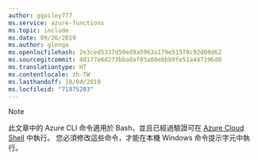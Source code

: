 ```yaml
---
author: ggailey777
ms.service: azure-functions
ms.topic: include
ms.date: 09/26/2019
ms.author: glenga
ms.openlocfilehash: 2e3ced5337d59ed9a5963a179e51578c92d08d62
ms.sourcegitcommit: 4d177e6d273bba8af03a00e8bb9fe51a447196d0
ms.translationtype: HT
ms.contentlocale: zh-TW
ms.lasthandoff: 10/04/2019
ms.locfileid: "71975283"
---
```

> [!NOTE]
> 此文章中的 Azure CLI 命令適用於 Bash，並且已經過驗證可在 [Azure Cloud Shell](../articles/cloud-shell/overview.md) 中執行。 您必須修改這些命令，才能在本機 Windows 命令提示字元中執行。
